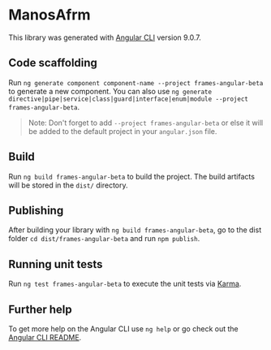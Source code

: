 # ManosAfrm

This library was generated with [Angular CLI](https://github.com/angular/angular-cli) version 9.0.7.

## Code scaffolding

Run `ng generate component component-name --project frames-angular-beta` to generate a new component. You can also use `ng generate directive|pipe|service|class|guard|interface|enum|module --project frames-angular-beta`.
> Note: Don't forget to add `--project frames-angular-beta` or else it will be added to the default project in your `angular.json` file. 

## Build

Run `ng build frames-angular-beta` to build the project. The build artifacts will be stored in the `dist/` directory.

## Publishing

After building your library with `ng build frames-angular-beta`, go to the dist folder `cd dist/frames-angular-beta` and run `npm publish`.

## Running unit tests

Run `ng test frames-angular-beta` to execute the unit tests via [Karma](https://karma-runner.github.io).

## Further help

To get more help on the Angular CLI use `ng help` or go check out the [Angular CLI README](https://github.com/angular/angular-cli/blob/master/README.md).
